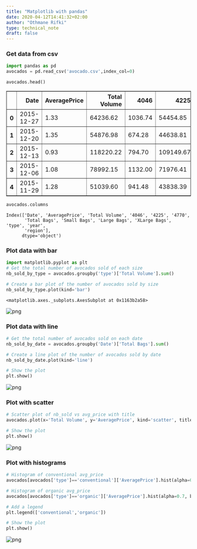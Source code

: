 ```yaml
---
title: "Matplotlib with pandas"
date: 2020-04-12T14:41:32+02:00
author: "Othmane Rifki"
type: technical_note
draft: false
---
```

### Get data from csv


```python
import pandas as pd
avocados = pd.read_csv('avocado.csv',index_col=0)
```


```python
avocados.head()
```




<div>
<style scoped>
    .dataframe tbody tr th:only-of-type {
        vertical-align: middle;
    }

    .dataframe tbody tr th {
        vertical-align: top;
    }

    .dataframe thead th {
        text-align: right;
    }
</style>
<table border="1" class="dataframe">
  <thead>
    <tr style="text-align: right;">
      <th></th>
      <th>Date</th>
      <th>AveragePrice</th>
      <th>Total Volume</th>
      <th>4046</th>
      <th>4225</th>
      <th>4770</th>
      <th>Total Bags</th>
      <th>Small Bags</th>
      <th>Large Bags</th>
      <th>XLarge Bags</th>
      <th>type</th>
      <th>year</th>
      <th>region</th>
    </tr>
  </thead>
  <tbody>
    <tr>
      <th>0</th>
      <td>2015-12-27</td>
      <td>1.33</td>
      <td>64236.62</td>
      <td>1036.74</td>
      <td>54454.85</td>
      <td>48.16</td>
      <td>8696.87</td>
      <td>8603.62</td>
      <td>93.25</td>
      <td>0.0</td>
      <td>conventional</td>
      <td>2015</td>
      <td>Albany</td>
    </tr>
    <tr>
      <th>1</th>
      <td>2015-12-20</td>
      <td>1.35</td>
      <td>54876.98</td>
      <td>674.28</td>
      <td>44638.81</td>
      <td>58.33</td>
      <td>9505.56</td>
      <td>9408.07</td>
      <td>97.49</td>
      <td>0.0</td>
      <td>conventional</td>
      <td>2015</td>
      <td>Albany</td>
    </tr>
    <tr>
      <th>2</th>
      <td>2015-12-13</td>
      <td>0.93</td>
      <td>118220.22</td>
      <td>794.70</td>
      <td>109149.67</td>
      <td>130.50</td>
      <td>8145.35</td>
      <td>8042.21</td>
      <td>103.14</td>
      <td>0.0</td>
      <td>conventional</td>
      <td>2015</td>
      <td>Albany</td>
    </tr>
    <tr>
      <th>3</th>
      <td>2015-12-06</td>
      <td>1.08</td>
      <td>78992.15</td>
      <td>1132.00</td>
      <td>71976.41</td>
      <td>72.58</td>
      <td>5811.16</td>
      <td>5677.40</td>
      <td>133.76</td>
      <td>0.0</td>
      <td>conventional</td>
      <td>2015</td>
      <td>Albany</td>
    </tr>
    <tr>
      <th>4</th>
      <td>2015-11-29</td>
      <td>1.28</td>
      <td>51039.60</td>
      <td>941.48</td>
      <td>43838.39</td>
      <td>75.78</td>
      <td>6183.95</td>
      <td>5986.26</td>
      <td>197.69</td>
      <td>0.0</td>
      <td>conventional</td>
      <td>2015</td>
      <td>Albany</td>
    </tr>
  </tbody>
</table>
</div>




```python
avocados.columns
```




    Index(['Date', 'AveragePrice', 'Total Volume', '4046', '4225', '4770',
           'Total Bags', 'Small Bags', 'Large Bags', 'XLarge Bags', 'type', 'year',
           'region'],
          dtype='object')



### Plot data with bar


```python
import matplotlib.pyplot as plt
# Get the total number of avocados sold of each size
nb_sold_by_type = avocados.groupby('type')['Total Volume'].sum()

# Create a bar plot of the number of avocados sold by size
nb_sold_by_type.plot(kind='bar')
```




    <matplotlib.axes._subplots.AxesSubplot at 0x1163b2a58>




![png](plotPandas_6_1.png)


### Plot data with line


```python
# Get the total number of avocados sold on each date
nb_sold_by_date = avocados.groupby('Date')['Total Bags'].sum()

# Create a line plot of the number of avocados sold by date
nb_sold_by_date.plot(kind='line')

# Show the plot
plt.show()
```


![png](plotPandas_8_0.png)


### Plot with scatter


```python
# Scatter plot of nb_sold vs avg_price with title
avocados.plot(x='Total Volume', y='AveragePrice', kind='scatter', title='Number of avocados sold vs. average price')

# Show the plot
plt.show()
```


![png](plotPandas_10_0.png)


### Plot with histograms


```python
# Histogram of conventional avg_price 
avocados[avocados['type']=='conventional']['AveragePrice'].hist(alpha=0.7, bins=20)

# Histogram of organic avg_price
avocados[avocados['type']=='organic']['AveragePrice'].hist(alpha=0.7, bins=20)

# Add a legend
plt.legend(['conventional','organic'])

# Show the plot
plt.show()
```


![png](plotPandas_12_0.png)



```python

```
